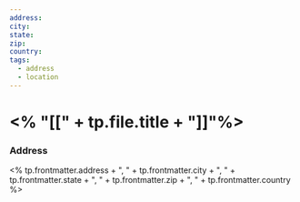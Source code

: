 ```yaml
---
address: 
city: 
state: 
zip: 
country: 
tags:
  - address
  - location
---
```

# <% "[[" + tp.file.title + "]]"%>


### Address
<% tp.frontmatter.address + ", " + tp.frontmatter.city + ", " + tp.frontmatter.state + ", " + tp.frontmatter.zip + ", " + tp.frontmatter.country %>
